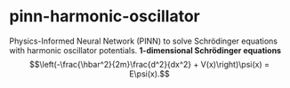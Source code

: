 # pinn-harmonic-oscillator
Physics-Informed Neural Network (PINN) to solve Schr&ouml;dinger equations with harmonic oscillator potentials.
**1-dimensional Schr&ouml;dinger equations**
$$\left(-\frac{\hbar^2}{2m}\frac{d^2}{dx^2} + V(x)\right)\psi(x) = E\psi(x).$$
